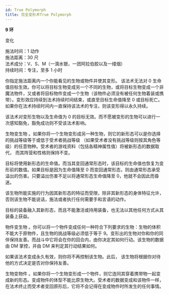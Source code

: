 ```yaml
---
id: True Polymorph
title: 完全变形术True Polymorph
---
```


**9 环**

变化

施法时间：1 动作  
施法距离：30 尺  
法术成分：V、S、M（一滴水银，一团阿拉伯胶以及一缕烟）  
持续时间：专注，至多 1 小时

你指定施法距离内一个你能看见的生物或物件并使其变形。
该法术无法对 0 生命值目标生效。你可以将目标生物变成另一个不同的生物，或将目标生物变成一个非魔法物件，又或者将目标物件变成一个生物（该物件必须没有被任何生物着装或携带）。变形效应持续到法术持续时间结束，或直至目标生命值降至 0 或目标死亡。如果你在法术持续时间内一直保持该法术的专注，则该变形得以永久持续。

该法术对变形生物以及生命值为 0 的目标无效。而不愿被变形的生物可以进行一次感知豁免，豁免成功则不受该法术影响。

生物变生物
。如果你将一个生物变形成另一种生物，则它的新形态可以是你选择的挑战等级等于或低于受术者挑战等级
（如果受术者没有挑战等级则按其角色等级）的任意物种。受术者的游戏资料（包括各精神属性值）将被新形态的数据取代，
而其阵营和性格则保持不变。

目标将使用新形态的生命值。而当其变回通常形态时，该目标的生命值也恢复为变形前的数值。如果目标是因为生命值降至 0 而变回通常形态，则由通常形态承受溢出的伤害。只要溢出伤害不足以将通常形态生命值降至 0，他就不会因此而昏迷。

该生物所能实施的行为因其新形态的特征而受限，除非其新形态的身体特征允许，否则该生物不能说话，施法或者执行任何需要手和言语的动作。

目标的装备融入其新形态，而且不能激活或持用装备，也无法以其他任何方式从其装备上获益。

物件变生物
。你可以将一个物件变成任何一种符合下列要求的生物：生物的体积不能大于原物件，且生物的挑战等级必须低于等于 9。变形出的生物对你和你的同伴保持友善。而战斗中它将会在你的回合内，由你决定其如何行动。该生物的数据由 DM 掌控，并由 DM 来判定其行动结果如何。

如果该法术变成永久有效，则你将不再控制该生物。此后，
该生物将根据你对待他的方式决定是否对你保持友善。

生物变物件
。如果你将一个生物变形成一个物件，则它连同其穿着携带物一起变成新的形态。变成物件的体型不能比原生物大。受术者的数据变成和该物件一样，在法术终止而受术者变回原形后，它将不会记得在变成物件时所发生的任何事情。
